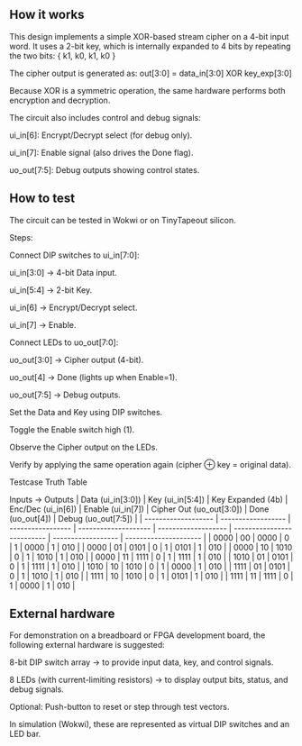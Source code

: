 <!---

This file is used to generate your project datasheet. Please fill in the information below and delete any unused
sections.

You can also include images in this folder and reference them in the markdown. Each image must be less than
512 kb in size, and the combined size of all images must be less than 1 MB.
-->

## How it works

This design implements a simple XOR-based stream cipher on a 4-bit input word.
It uses a 2-bit key, which is internally expanded to 4 bits by repeating the two bits: { k1, k0, k1, k0 }

The cipher output is generated as: out[3:0] = data_in[3:0] XOR key_exp[3:0]

Because XOR is a symmetric operation, the same hardware performs both encryption and decryption.

The circuit also includes control and debug signals:

ui_in[6]: Encrypt/Decrypt select (for debug only).

ui_in[7]: Enable signal (also drives the Done flag).

uo_out[7:5]: Debug outputs showing control states.

## How to test

The circuit can be tested in Wokwi or on TinyTapeout silicon.

Steps:

Connect DIP switches to ui_in[7:0]:

ui_in[3:0] → 4-bit Data input.

ui_in[5:4] → 2-bit Key.

ui_in[6] → Encrypt/Decrypt select.

ui_in[7] → Enable.

Connect LEDs to uo_out[7:0]:

uo_out[3:0] → Cipher output (4-bit).

uo_out[4] → Done (lights up when Enable=1).

uo_out[7:5] → Debug outputs.

Set the Data and Key using DIP switches.

Toggle the Enable switch high (1).

Observe the Cipher output on the LEDs.

Verify by applying the same operation again (cipher ⊕ key = original data).

Testcase Truth Table

Inputs → Outputs
| Data (ui\_in\[3:0]) | Key (ui\_in\[5:4]) | Key Expanded (4b) | Enc/Dec (ui\_in\[6]) | Enable (ui\_in\[7]) | Cipher Out (uo\_out\[3:0]) | Done (uo\_out\[4]) | Debug (uo\_out\[7:5]) |
| ------------------- | ------------------ | ----------------- | -------------------- | ------------------- | -------------------------- | ------------------ | --------------------- |
| 0000                | 00                 | 0000              | 0                    | 1                   | 0000                       | 1                  | 010                   |
| 0000                | 01                 | 0101              | 0                    | 1                   | 0101                       | 1                  | 010                   |
| 0000                | 10                 | 1010              | 0                    | 1                   | 1010                       | 1                  | 010                   |
| 0000                | 11                 | 1111              | 0                    | 1                   | 1111                       | 1                  | 010                   |
| 1010                | 01                 | 0101              | 0                    | 1                   | 1111                       | 1                  | 010                   |
| 1010                | 10                 | 1010              | 0                    | 1                   | 0000                       | 1                  | 010                   |
| 1111                | 01                 | 0101              | 0                    | 1                   | 1010                       | 1                  | 010                   |
| 1111                | 10                 | 1010              | 0                    | 1                   | 0101                       | 1                  | 010                   |
| 1111                | 11                 | 1111              | 0                    | 1                   | 0000                       | 1                  | 010                   |


## External hardware

For demonstration on a breadboard or FPGA development board, the following external hardware is suggested:

8-bit DIP switch array → to provide input data, key, and control signals.

8 LEDs (with current-limiting resistors) → to display output bits, status, and debug signals.

Optional: Push-button to reset or step through test vectors.

In simulation (Wokwi), these are represented as virtual DIP switches and an LED bar.

